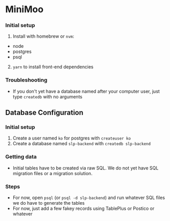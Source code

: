 # MiniMoo

 ### Initial setup
1. Install with homebrew or `nvm`:
- node
- postgres
- psql
2. `yarn` to install front-end dependencies

### Troubleshooting
- If you don't yet have a database named after your computer user, just type `createdb` with no arguments

 ## Database Configuration
 
 ### Initial setup
1. Create a user named `ko` for postgres with `createuser ko`
2. Create a database named `slp-backend` with `createdb slp-backend`

### Getting data
- Initial tables have to be created via raw SQL. We do not yet have SQL migration files or a migration solution.

### Steps
- For now, open `psql` (or `psql -d slp-backend`) and run whatever SQL files we do have to generate the tables
- For now, just add a few fakey records using TablePlus or Postico or whatever

